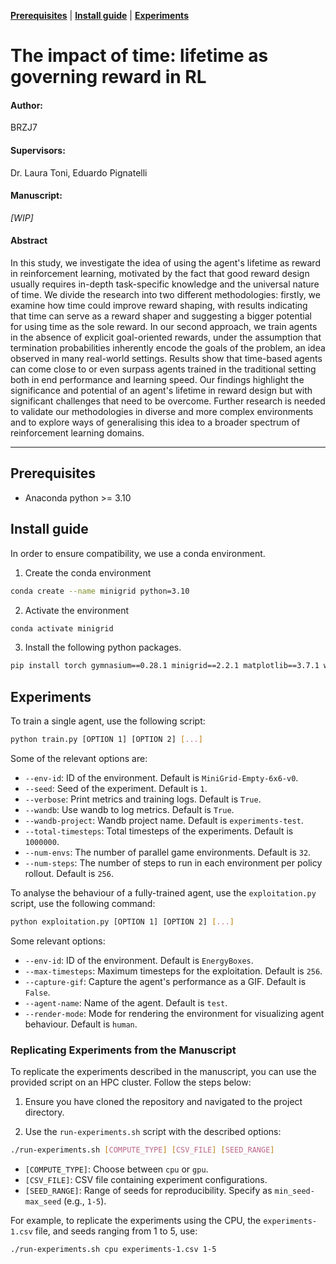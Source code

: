 [**Prerequisites**](#prerequisites)
| [**Install guide**](#install-guide)
| [**Experiments**](#experiments)

# The impact of time: lifetime as governing reward in RL
#### Author:
BRZJ7

#### Supervisors:
Dr. Laura Toni, Eduardo Pignatelli

#### Manuscript:
_[WIP]_

#### Abstract 
In this study, we investigate the idea of using the agent's lifetime as reward in reinforcement learning, motivated by the fact that good reward design usually requires in-depth task-specific knowledge and the universal nature of time. We divide the research into two different methodologies: firstly, we examine how time could improve reward shaping, with results indicating that time can serve as a reward shaper and suggesting a bigger potential for using time as the sole reward. In our second approach, we train agents in the absence of explicit goal-oriented rewards, under the assumption that termination probabilities inherently encode the goals of the problem, an idea observed in many real-world settings. Results show that time-based agents can come close to or even surpass agents trained in the traditional setting both in end performance and learning speed. Our findings highlight the significance and potential of an agent's lifetime in reward design but with significant challenges that need to be overcome. Further research is needed to validate our methodologies in diverse and more complex environments and to explore ways of generalising this idea to a broader spectrum of reinforcement learning domains.

--- 

## Prerequisites
* Anaconda python >= 3.10

## Install guide

In order to ensure compatibility, we use a conda environment.

1. Create the conda environment
```sh
conda create --name minigrid python=3.10
```
2. Activate the environment
```sh
conda activate minigrid
```
3. Install the following python packages.
```sh
pip install torch gymnasium==0.28.1 minigrid==2.2.1 matplotlib==3.7.1 wandb==0.15.4 imageio==2.31.1
```

## Experiments

To train a single agent, use the following script:

```sh
python train.py [OPTION 1] [OPTION 2] [...]
```

Some of the relevant options are:

- `--env-id`: ID of the environment. Default is `MiniGrid-Empty-6x6-v0`.
- `--seed`: Seed of the experiment. Default is `1`.
- `--verbose`: Print metrics and training logs. Default is `True`.
- `--wandb`: Use wandb to log metrics. Default is `True`.
- `--wandb-project`: Wandb project name. Default is `experiments-test`.
- `--total-timesteps`: Total timesteps of the experiments. Default is `1000000`.
- `--num-envs`: The number of parallel game environments. Default is `32`.
- `--num-steps`: The number of steps to run in each environment per policy rollout. Default is `256`.

To analyse the behaviour of a fully-trained agent, use the `exploitation.py` script, use the following command:

```bash
python exploitation.py [OPTION 1] [OPTION 2] [...]
```

Some relevant options:

- `--env-id`: ID of the environment. Default is `EnergyBoxes`.
- `--max-timesteps`: Maximum timesteps for the exploitation. Default is `256`.
- `--capture-gif`: Capture the agent's performance as a GIF. Default is `False`.
- `--agent-name`: Name of the agent. Default is `test`.
- `--render-mode`: Mode for rendering the environment for visualizing agent behaviour. Default is `human`.


### Replicating Experiments from the Manuscript

To replicate the experiments described in the manuscript, you can use the provided script on an HPC cluster. Follow the steps below:

1. Ensure you have cloned the repository and navigated to the project directory.

2. Use the `run-experiments.sh` script with the described options:

```bash
./run-experiments.sh [COMPUTE_TYPE] [CSV_FILE] [SEED_RANGE]
```

- `[COMPUTE_TYPE]`: Choose between `cpu` or `gpu`.
- `[CSV_FILE]`: CSV file containing experiment configurations.
- `[SEED_RANGE]`: Range of seeds for reproducibility. Specify as `min_seed-max_seed` (e.g., `1-5`).

For example, to replicate the experiments using the CPU, the `experiments-1.csv` file, and seeds ranging from 1 to 5, use:

```bash
./run-experiments.sh cpu experiments-1.csv 1-5
```

